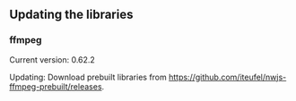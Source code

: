 ## Updating the libraries

### ffmpeg

Current version: 0.62.2

Updating: Download prebuilt libraries from https://github.com/iteufel/nwjs-ffmpeg-prebuilt/releases.
